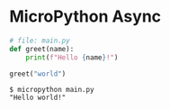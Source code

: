 # MicroPython Async

```python
# file: main.py
def greet(name):
    print(f"Hello {name}!")

greet("world")
```

```console
$ micropython main.py
"Hello world!"
```